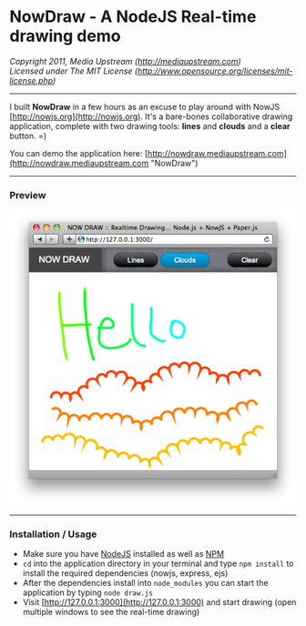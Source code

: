 NowDraw - A NodeJS Real-time drawing demo
======  
_Copyright 2011, Media Upstream (http://mediaupstream.com)_  
_Licensed under The MIT License (http://www.opensource.org/licenses/mit-license.php)_ 

---

I built **NowDraw** in a few hours as an excuse to play around with NowJS [http://nowjs.org](http://nowjs.org). It's a bare-bones collaborative drawing application, complete with two drawing tools: **lines** and **clouds** and a **clear** button. =)  

You can demo the application here: [http://nowdraw.mediaupstream.com](http://nowdraw.mediaupstream.com "NowDraw")  
  
---
  
### Preview

![Preview](https://github.com/mediaupstream/NowDraw/raw/master/assets/preview.png "Preview")  
  
---
  
### Installation / Usage  

- Make sure you have [NodeJS](http://nodejs.org) installed as well as [NPM](http://npmjs.org/)  
- `cd` into the application directory in your terminal and type `npm install` to install the required dependencies (nowjs, express, ejs)
- After the dependencies install into `node_modules` you can start the application by typing `node draw.js`
- Visit [http://127.0.0.1:3000](http://127.0.0.1:3000) and start drawing (open multiple windows to see the real-time drawing)